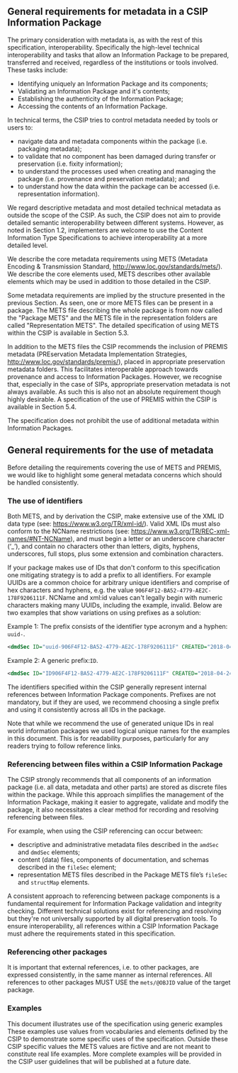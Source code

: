 ## General requirements for metadata in a CSIP Information Package
The primary consideration with metadata is, as with the rest of this specification, interoperability. Specifically the high-level technical interoperability and tasks that allow an Information Package to be prepared, transferred and received, regardless of the institutions or tools involved. These tasks include:

- Identifying uniquely an Information Package and its components;
- Validating an Information Package and it's contents;
- Establishing the authenticity of the Information Package;
- Accessing the contents of an Information Package.

In technical terms, the CSIP tries to control metadata needed by tools or users to:

- navigate data and metadata components within the package (i.e. packaging metadata);
- to validate that no component has been damaged during transfer or preservation (i.e. fixity information);
- to understand the processes used when creating and managing the package (i.e. provenance and preservation metadata); and
- to understand how the data within the package can be accessed (i.e. representation information).

We regard descriptive metadata and most detailed technical metadata as outside the scope of the CSIP. As such, the CSIP does not aim to provide detailed semantic interoperability between different systems. However, as noted in Section 1.2, implementers are welcome to use the Content Information Type Specifications to achieve interoperability at a more detailed level.

We describe the core metadata requirements using METS (Metadata Encoding & Transmission Standard, <http://www.loc.gov/standards/mets/>). We describe the core elements used, METS describes other available elements which may be used in addition to those detailed in the CSIP.

Some metadata requirements are implied by the structure presented in the previous Section. As seen, one or more METS files can be present in a package. The METS file describing the whole package is from now called the "Package METS" and the METS file in the representation folders are called "Representation METS". The detailed specification of using METS within the CSIP is available in Section 5.3.

In addition to the METS files the CSIP recommends the inclusion of PREMIS metadata (PREservation Metadata Implementation Strategies, <http://www.loc.gov/standards/premis/>), placed in appropriate preservation metadata folders. This facilitates interoperable approach towards provenance and access to Information Packages. However, we recognise that, especially in the case of SIPs, appropriate preservation metadata is not always available. As such this is also not an absolute requirement though highly desirable. A specification of the use of PREMIS within the CSIP is available in Section 5.4.

The specification does not prohibit the use of additional metadata within Information Packages.

## General requirements for the use of metadata
Before detailing the requirements covering the use of METS and PREMIS, we would like to highlight some general metadata concerns which should be handled consistently.

### The use of identifiers
Both METS, and by derivation the CSIP, make extensive use of the XML ID data type (see: <https://www.w3.org/TR/xml-id/>). Valid XML IDs must also conform to the NCName restrictions (see: <https://www.w3.org/TR/REC-xml-names/#NT-NCName>), and must begin a letter or an underscore character (‘_’), and contain no characters other than letters, digits, hyphens, underscores, full stops, plus some extension and combination characters.

If your package makes use of IDs that don't conform to this specification one mitigating strategy is to add a prefix to all identifiers. For example UUIDs are a common choice for arbitrary unique identifiers and comprise of hex characters and hyphens, e.g. the value `906F4F12-BA52-4779-AE2C-178F9206111F`. NCName and xml:id values can't legally begin with numeric characters making many UUIDs, including the example, invalid. Below are two examples that show variations on using prefixes as a solution:

Example 1: The prefix consists of the identifier type acronym and a hyphen: `uuid-`.

```xml
<dmdSec ID="uuid-906F4F12-BA52-4779-AE2C-178F9206111F" CREATED="2018-04-24T14:37:49.609+01:00">
```

Example 2: A generic prefix:`ID`.

```xml
<dmdSec ID="ID906F4F12-BA52-4779-AE2C-178F9206111F" CREATED="2018-04-24T14:37:49.609+01:00">
```

The identifiers specified within the CSIP generally represent internal references between Information Package components. Prefixes are not mandatory, but if they are used, we recommend choosing a single prefix and using it consistently across all IDs in the package.

Note that while we recommend the use of generated unique IDs in real world information packages we used logical unique names for the examples in this document. This is for readability purposes, particularly for any readers trying to follow reference links.

### Referencing between files within a CSIP Information Package
The CSIP strongly recommends that all components of an information package (i.e. all data, metadata and other parts) are stored as discrete files within the package. While this approach simplifies the management of the Information Package, making it easier to aggregate, validate and modify the package, it also necessitates a clear method for recording and resolving referencing between files.

For example, when using the CSIP referencing can occur between:

- descriptive and administrative metadata files described in the `amdSec` and `dmdSec` elements;
- content (data) files, components of documentation, and schemas described in the `fileSec` element;
- representation METS files described in the Package METS file’s `fileSec` and `structMap` elements.

A consistent approach to referencing between package components is a fundamental requirement for Information Package validation and integrity checking. Different technical solutions exist for referencing and resolving but they're not universally supported by all digital preservation tools. To ensure interoperability, all references within a CSIP Information Package must adhere the requirements stated in this specification.

### Referencing other packages
It is important that external references, i.e. to other packages, are expressed consistently, in the same manner as internal references. All references to other packages MUST USE the `mets/@OBJID` value of the target package.

### Examples
This document illustrates use of the specification using generic examples These examples use values from vocabularies and elements defined by the CSIP to demonstrate some specific uses of the specification. Outside these CSIP specific values the METS values are fictive and are not meant to constitute real life examples. More complete examples will be provided in the CSIP user guidelines that will be published at a future date.
